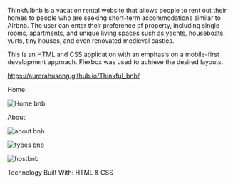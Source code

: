 Thinkfulbnb is a vacation rental website that allows people to rent out their homes to people who are seeking short-term accommodations similar to Airbnb. The user can enter their preference of property, including single rooms, apartments, and unique living spaces such as yachts, houseboats, yurts, tiny houses, and even renovated medieval castles.

This is an HTML and CSS application with an emphasis on a mobile-first development approach. Flexbox was used to achieve the desired layouts.


https://aurorahusong.github.io/Thinkful_bnb/

Home:

![Home bnb](https://github.com/AuroraHusong/Thinkful_bnb/assets/90487267/ddc055ef-2891-4cff-9a1a-d2756f690d3d)

About:

![about bnb](https://github.com/AuroraHusong/Thinkful_bnb/assets/90487267/eaeb7b20-372d-48d0-b393-f16ef0ded71c)

![types bnb](https://github.com/AuroraHusong/Thinkful_bnb/assets/90487267/c74e196f-b1f4-4aa0-b188-aa95a197b8b9)

![hostbnb](https://github.com/AuroraHusong/Thinkful_bnb/assets/90487267/15eea00c-577b-4aac-8190-c8a1b1a8e338)


Technology
Built With:
HTML & CSS
